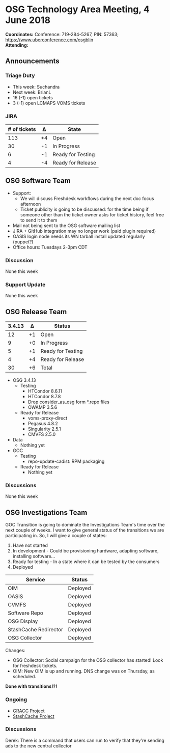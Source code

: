 # OSG Technology Area Meeting,  4 June 2018

**Coordinates:** Conference: 719-284-5267, PIN: 57363; <https://www.uberconference.com/osgblin>  
**Attending:**  


## Announcements


### Triage Duty

-   This week: Suchandra
-   Next week: BrianL
-   16 (-1) open tickets
-   3 (-1) open LCMAPS VOMS tickets


### JIRA

| # of tickets | &Delta; | State             |
|------------ |------- |----------------- |
| 113          | +4      | Open              |
| 30           | -1      | In Progress       |
| 6            | -1      | Ready for Testing |
| 4            | -4      | Ready for Release |


## OSG Software Team

-   Support:  
    -   We will discuss Freshdesk workflows during the next doc focus afternoon
    -   Ticket publicity is going to be discussed: for the time being if someone other than the ticket owner asks for ticket history, feel free to send it to them
-   Mail not being sent to the OSG software mailing list
-   JIRA + GitHub integration may no longer work (paid plugin required)
-   OASIS login node needs its WN tarball install updated regularly (puppet?)
-   Office hours: Tuesdays 2-3pm CDT


### Discussion

None this week  


### Support Update

None this week  


## OSG Release Team

| 3.4.13 | &Delta; | Status            |
|------- |-------- |------------------ |
| 12     | +1      | Open              |
| 9      | +0      | In Progress       |
| 5      | +1      | Ready for Testing |
| 4      | +4      | Ready for Release |
| 30     | +6      | Total             |

-   OSG 3.4.13
    -   Testing
        -   HTCondor 8.6.11
        -   HTCondor 8.7.8
        -   Drop consider_as_osg form *.repo files
        -   OWAMP 3.5.6
    -   Ready for Release
        -   voms-proxy-direct
        -   Pegasus 4.8.2
        -   Singularity 2.5.1
        -   CMVFS 2.5.0
-   Data
    -   Nothing yet
-   GOC
    -   Testing
        -   repo-update-cadist: RPM packaging
    -   Ready for Release
        -   Nothing yet

### Discussions

None this week

## OSG Investigations Team

GOC Transition is going to dominate the Investigations Team's time over the next couple of weeks.   I want to give general status of the transitions we are participating in.  So, I will give a couple of states:  

1.  Have not started
2.  In development - Could be provisioning hardware, adapting software, installing software&#x2026;
3.  Ready for testing - In a state where it can be tested by the consumers
4.  Deployed

| Service               | Status   |
|--------------------- |-------- |
| OIM                   | Deployed |
| OASIS                 | Deployed |
| CVMFS                 | Deployed |
| Software Repo         | Deployed |
| OSG Display           | Deployed |
| StashCache Redirector | Deployed |
| OSG Collector         | Deployed |

Changes:  

-   OSG Collector: Social campaign for the OSG collector has started!  Look for freshdesk tickets.
-   OIM: New OIM is up and running.  DNS change was on Thursday, as scheduled.

**Done with transitions!?!**  


### Ongoing

-   [GRACC Project](https://jira.opensciencegrid.org/projects/GRACC/)
-   [StashCache Project](https://opensciencegrid.github.io/StashCache/)


### Discussions

Derek: There is a command that users can run to verify that they're sending ads to the new central collector
